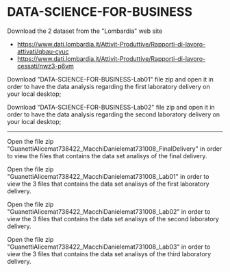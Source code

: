 # DATA-SCIENCE-FOR-BUSINESS

Download the 2 dataset from the "Lombardia" web site
  - https://www.dati.lombardia.it/Attivit-Produttive/Rapporti-di-lavoro-attivati/qbau-cyuc 
  - https://www.dati.lombardia.it/Attivit-Produttive/Rapporti-di-lavoro-cessati/nwz3-p6vm

Download "DATA-SCIENCE-FOR-BUSINESS-Lab01" file zip and open it in order to have the data analysis regarding the first laboratory delivery on your local desktop;

Download "DATA-SCIENCE-FOR-BUSINESS-Lab02" file zip and open it in order to have the data analysis regarding the second laboratory delivery on your local desktop;

--------------------------------------------------------------------------------------------------------------------------------------------------------------

Open the file zip "GuanettiAlicemat738422_MacchiDanielemat731008_FinalDelivery" in order to view the files that contains the data set analisys of the final delivery.

Open the file zip "GuanettiAlicemat738422_MacchiDanielemat731008_Lab01" in order to view the 3 files that contains the data set analisys of the first laboratory delivery.

Open the file zip "GuanettiAlicemat738422_MacchiDanielemat731008_Lab02" in order to view the 3 files that contains the data set analisys of the second laboratory delivery.

Open the file zip "GuanettiAlicemat738422_MacchiDanielemat731008_Lab03" in order to view the 3 files that contains the data set analisys of the third laboratory delivery.
